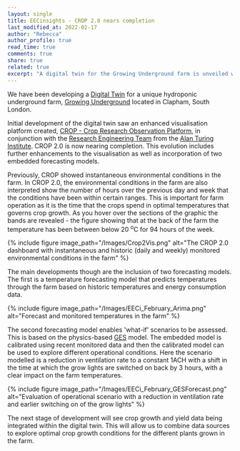 ```yaml
---
layout: single
title: EECinsights - CROP 2.0 nears completion
last_modified_at: 2022-02-17
author: "Rebecca"
author_profile: true
read_time: true
comments: true
share: true
related: true
excerpt: "A digital twin for the Growing Underground farm is unveiled with new functionality including temperature forecasting"
---
```

We have been developing a [Digital Twin](https://eeci.github.io/home/docs/projects/urbanag/digitaltwin/) for a unique hydroponic underground farm, [Growing Underground](https://growing-underground.com/) located in Clapham, South London.  

Initial development of the digital twin saw an enhanced visualisation platform created, [CROP - Crop Research Observation Platform](https://github.com/alan-turing-institute/CROP), in conjunction with the [Research Engineering Team](https://www.turing.ac.uk/research-engineering) from the [Alan Turing Institute](https://www.turing.ac.uk/).  CROP 2.0 is now nearing completion. This evolution includes further enhancements to the visualisation as well as incorporation of two embedded forecasting models.  

Previously, CROP showed instantaneous environmental conditions in the farm.  In CROP 2.0, the environmental conditions in the farm are also interpreted show the number of hours over the previous day and week that the conditions have been within certain ranges. This is important for farm operation as it is the time that the crops spend in optimal temperatures that governs crop growth. As you hover over the sections of the graphic the bands are revealed - the figure showing that at the back of the farm the temperature has been between below 20 <sup>o</sup>C for 94 hours of the week.   

{% include figure image_path="/Images/Crop2Vis.png" alt="The CROP 2.0 dashboard with instantaneous and historic (daily and weekly) monitored environmental conditions in the farm" %}

The main developments though are the inclusion of two forecasting models.  The first is a temperature forecasting model that predicts temperatures through the farm based on historic temperatures and energy consumption data. 

{% include figure image_path="/Images/EECi_February_Arima.png" alt="Forecast and monitored temperatures in the farm" %}

The second forecasting model enables 'what-if' scenarios to be assessed. This is based on the physics-based [GES](https://eeci.github.io/home/docs/projects/urbanag/ges/) model.  The embedded model is calibrated using recent monitored data and then the calibrated model can be used to explore different operational conditions.  Here the scenario modelled is a reduction in ventilation rate to a constant 1ACH with a shift in the time at which the grow lights are switched on back by 3 hours, with a clear impact on the farm temperatures.  

{% include figure image_path="/Images/EECi_February_GESForecast.png" alt="Evaluation of operational scenario with a reduction in ventilation rate and earlier switching on of the grow lights" %}

The next stage of development will see crop growth and yield data being integrated within the digital twin.  This will allow us to combine data sources to explore optimal crop growth conditions for the different plants grown in the farm. 
